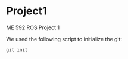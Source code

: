 # Project1
ME 592 ROS Project 1

We used the following script to initialize the git:

```
git init
```
